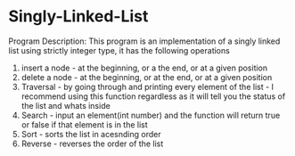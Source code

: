 # Singly-Linked-List

Program Description:
This program is an implementation of a singly linked list using strictly integer type, it has the following operations

1. insert a node - at the beginning, or a the end, or at a given position
2. delete a node - at the beginning, or at the end, or at a given position
3. Traversal - by going through and printing every element of the list - I recommend using this function regardless as it will tell you the status of the list and whats inside
4. Search - input an element(int number) and the function will return true or false if that element is in the list
5. Sort - sorts the list in acesnding order
6. Reverse - reverses the order of the list

